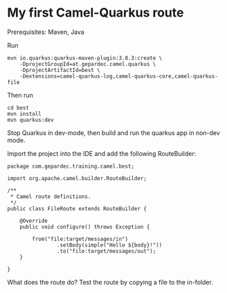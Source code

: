 My first Camel-Quarkus route
============================

Prerequisites: Maven, Java

Run

```
mvn io.quarkus:quarkus-maven-plugin:3.8.3:create \
    -DprojectGroupId=at.gepardec.camel.quarkus \
    -DprojectArtifactId=best \
    -Dextensions=camel-quarkus-log,camel-quarkus-core,camel-quarkus-file
```
Then run

```
cd best
mvn install
mvn quarkus:dev
```
Stop Quarkus in dev-mode, then build and run the quarkus app in non-dev mode.

Import the project into the IDE and add the following RouteBuilder:

```
package com.gepardec.training.camel.best;

import org.apache.camel.builder.RouteBuilder;

/**
 * Camel route definitions.
 */
public class FileRoute extends RouteBuilder {

    @Override
    public void configure() throws Exception {

        from("file:target/messages/in")
                .setBody(simple("Hello ${body}!"))
                .to("file:target/messages/out");
    }

}
```

What does the route do?
Test the route by copying a file to the in-folder.
